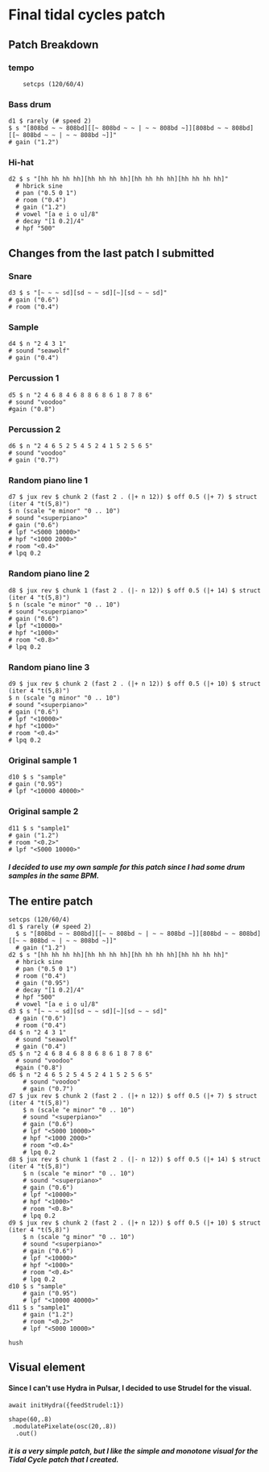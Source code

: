 # Final tidal cycles patch



## Patch Breakdown

### tempo 

		setcps (120/60/4)
		
	
	
### Bass drum
	d1 $ rarely (# speed 2) 
	$ s "[808bd ~ ~ 808bd][[~ 808bd ~ ~ | ~ ~ 808bd ~]][808bd ~ ~ 808bd][[~ 808bd ~ ~ | ~ ~ 808bd ~]]" 
	# gain ("1.2")
	
### Hi-hat
	d2 $ s "[hh hh hh hh][hh hh hh hh][hh hh hh hh][hh hh hh hh]"
	  # hbrick sine
	  # pan ("0.5 0 1")
	  # room ("0.4")
	  # gain ("1.2")
	  # vowel "[a e i o u]/8"
	  # decay "[1 0.2]/4"
	  # hpf "500"
	  
## Changes from the last patch I submitted
	
### Snare
	d3 $ s "[~ ~ ~ sd][sd ~ ~ sd][~][sd ~ ~ sd]"
  	# gain ("0.6")
  	# room ("0.4")
	
### Sample
	d4 $ n "2 4 3 1"
  	# sound "seawolf"
  	# gain ("0.4")
	
### Percussion 1
	d5 $ n "2 4 6 8 4 6 8 8 6 8 6 1 8 7 8 6"
  	# sound "voodoo"
  	#gain ("0.8")
	
### Percussion 2
	d6 $ n "2 4 6 5 2 5 4 5 2 4 1 5 2 5 6 5"
    # sound "voodoo"
    # gain ("0.7")
	
### Random piano line 1
	d7 $ jux rev $ chunk 2 (fast 2 . (|+ n 12)) $ off 0.5 (|+ 7) $ struct (iter 4 "t(5,8)")
    $ n (scale "e minor" "0 .. 10")
    # sound "<superpiano>"
    # gain ("0.6")
    # lpf "<5000 10000>"
    # hpf "<1000 2000>"
    # room "<0.4>"
    # lpq 0.2

	
### Random piano line 2
	d8 $ jux rev $ chunk 1 (fast 2 . (|- n 12)) $ off 0.5 (|+ 14) $ struct (iter 4 "t(5,8)")
    $ n (scale "e minor" "0 .. 10")
    # sound "<superpiano>"
    # gain ("0.6")
    # lpf "<10000>"
    # hpf "<1000>"
    # room "<0.8>"
    # lpq 0.2
	
### Random piano line 3
	d9 $ jux rev $ chunk 2 (fast 2 . (|+ n 12)) $ off 0.5 (|+ 10) $ struct (iter 4 "t(5,8)")
    $ n (scale "g minor" "0 .. 10")
    # sound "<superpiano>"
    # gain ("0.6")
    # lpf "<10000>"
    # hpf "<1000>"
    # room "<0.4>"
    # lpq 0.2
    
### Original sample 1
	d10 $ s "sample"
    # gain ("0.95")
    # lpf "<10000 40000>"
    
### Original sample 2
	d11 $ s "sample1"
    # gain ("1.2")
    # room "<0.2>"
    # lpf "<5000 10000>"
    
##### I decided to use my own sample for this patch since I had some drum samples in the same BPM.
	
## The entire patch
	setcps (120/60/4)
	d1 $ rarely (# speed 2)
	  $ s "[808bd ~ ~ 808bd][[~ ~ 808bd ~ | ~ ~ 808bd ~]][808bd ~ ~ 808bd][[~ ~ 808bd ~ | ~ ~ 808bd ~]]"
	  # gain ("1.2")
	d2 $ s "[hh hh hh hh][hh hh hh hh][hh hh hh hh][hh hh hh hh]"
	  # hbrick sine
	  # pan ("0.5 0 1")
	  # room ("0.4")
	  # gain ("0.95")
	  # decay "[1 0.2]/4"
	  # hpf "500"
	  # vowel "[a e i o u]/8"
	d3 $ s "[~ ~ ~ sd][sd ~ ~ sd][~][sd ~ ~ sd]"
	  # gain ("0.6")
	  # room ("0.4")
	d4 $ n "2 4 3 1"
	  # sound "seawolf"
	  # gain ("0.4")
	d5 $ n "2 4 6 8 4 6 8 8 6 8 6 1 8 7 8 6"
	  # sound "voodoo"
	  #gain ("0.8")
	d6 $ n "2 4 6 5 2 5 4 5 2 4 1 5 2 5 6 5"
	    # sound "voodoo"
	    # gain ("0.7")
	d7 $ jux rev $ chunk 2 (fast 2 . (|+ n 12)) $ off 0.5 (|+ 7) $ struct (iter 4 "t(5,8)")
	    $ n (scale "e minor" "0 .. 10")
	    # sound "<superpiano>"
	    # gain ("0.6")
	    # lpf "<5000 10000>"
	    # hpf "<1000 2000>"
	    # room "<0.4>"
	    # lpq 0.2
	d8 $ jux rev $ chunk 1 (fast 2 . (|- n 12)) $ off 0.5 (|+ 14) $ struct (iter 4 "t(5,8)")
	    $ n (scale "e minor" "0 .. 10")
	    # sound "<superpiano>"
	    # gain ("0.6")
	    # lpf "<10000>"
	    # hpf "<1000>"
	    # room "<0.8>"
	    # lpq 0.2
	d9 $ jux rev $ chunk 2 (fast 2 . (|+ n 12)) $ off 0.5 (|+ 10) $ struct (iter 4 "t(5,8)")
	    $ n (scale "g minor" "0 .. 10")
	    # sound "<superpiano>"
	    # gain ("0.6")
	    # lpf "<10000>"
	    # hpf "<1000>"
	    # room "<0.4>"
	    # lpq 0.2
	d10 $ s "sample"
	    # gain ("0.95")
	    # lpf "<10000 40000>"
	d11 $ s "sample1"
	    # gain ("1.2")
	    # room "<0.2>"
	    # lpf "<5000 10000>"
	
	hush
	
## Visual element

#### Since I can't use Hydra in Pulsar, I decided to use Strudel for the visual.

	await initHydra({feedStrudel:1})

	shape(60,.8)
	 .modulatePixelate(osc(20,.8))
	  .out()
	  
##### it is a very simple patch, but I like the simple and monotone visual for the Tidal Cycle patch that I created.
